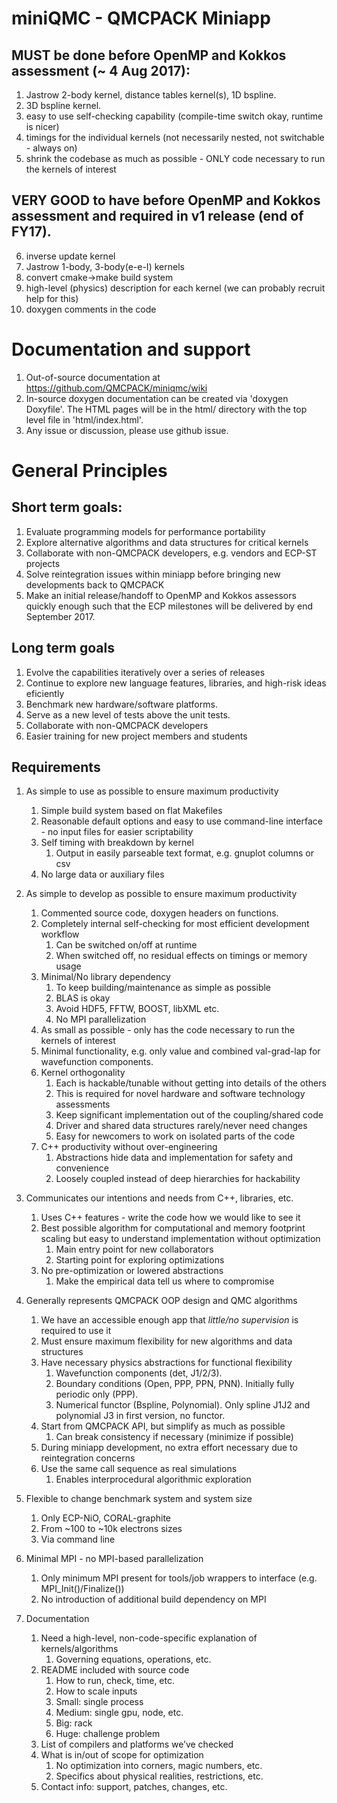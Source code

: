 # miniQMC - QMCPACK Miniapp

## MUST be done before OpenMP and Kokkos assessment (~ 4 Aug 2017):
1. Jastrow 2-body kernel, distance tables kernel(s), 1D bspline.
2. 3D bspline kernel.
3. easy to use self-checking capability (compile-time switch okay, runtime is nicer)
4. timings for the individual kernels (not necessarily nested, not switchable - always on)
5. shrink the codebase as much as possible - ONLY code necessary to run the kernels of interest

## VERY GOOD to have before OpenMP and Kokkos assessment and required in v1 release (end of FY17).
6. inverse update kernel
7. Jastrow 1-body, 3-body(e-e-I) kernels
8. convert cmake->make build system
9. high-level (physics) description for each kernel (we can probably recruit help for this)
10. doxygen comments in the code

# Documentation and support
1. Out-of-source documentation at https://github.com/QMCPACK/miniqmc/wiki
2. In-source doxygen documentation can be created via 'doxygen Doxyfile'. The HTML pages will be in the html/ directory with the top level file in 'html/index.html'.
3. Any issue or discussion, please use github issue.

# General Principles

## Short term goals:
1. Evaluate programming models for performance portability
2. Explore alternative algorithms and data structures for critical kernels
3. Collaborate with non-QMCPACK developers, e.g. vendors and ECP-ST projects
4. Solve reintegration issues within miniapp before bringing new developments
   back to QMCPACK
5. Make an initial release/handoff to OpenMP and Kokkos assessors quickly
   enough such that the ECP milestones will be delivered by end September 2017.

## Long term goals
1. Evolve the capabilities iteratively over a series of releases
2. Continue to explore new language features, libraries, and high-risk ideas
   eficiently
3. Benchmark new hardware/software platforms.
4. Serve as a new level of tests above the unit tests.
5. Collaborate with non-QMCPACK developers
6. Easier training for new project members and students

## Requirements
1. As simple to use as possible to ensure maximum productivity
    1. Simple build system based on flat Makefiles
    2. Reasonable default options and easy to use command-line interface - no
       input files for easier scriptability
    3. Self timing with breakdown by kernel
        1. Output in easily parseable text format, e.g. gnuplot columns or csv
    4. No large data or auxiliary files

2. As simple to develop as possible to ensure maximum productivity
    1. Commented source code, doxygen headers on functions.
    2. Completely internal self-checking for most efficient development workflow
        1. Can be switched on/off at runtime
        2. When switched off, no residual effects on timings or memory usage
    3. Minimal/No library dependency
        1. To keep building/maintenance as simple as possible
        2. BLAS is okay
        3. Avoid HDF5, FFTW, BOOST, libXML etc.
        4. No MPI parallelization
    4. As small as possible - only has the code necessary to run the kernels of
       interest
    5. Minimal functionality, e.g. only value and combined val-grad-lap for
       wavefunction components.
    6. Kernel orthogonality
        1. Each is hackable/tunable without getting into details of the others
        2. This is required for novel hardware and software technology
          assessments
        3. Keep significant implementation out of the coupling/shared code
        4. Driver and shared data structures rarely/never need changes
        5. Easy for newcomers to work on isolated parts of the code
    7.  C++ productivity without over-engineering
        1. Abstractions hide data and implementation for safety and convenience
        2. Loosely coupled instead of deep hierarchies for hackability
2. Communicates our intentions and needs from C++, libraries, etc.
    1. Uses C++ features - write the code how we would like to see it
    2. Best possible algorithm for computational and memory footprint scaling
       but easy to understand implementation without optimization
        1.  Main entry point for new collaborators
        2.  Starting point for exploring optimizations
    3.  No pre-optimization or lowered abstractions
        1.  Make the empirical data tell us where to compromise
3. Generally represents QMCPACK OOP design and QMC algorithms
    1. We have an accessible enough app that *little/no supervision* is required
       to use it
    2. Must ensure maximum flexibility for new algorithms and data structures
    3. Have necessary physics abstractions for functional flexibility
        1. Wavefunction components (det, J1/2/3). 
        2. Boundary conditions (Open, PPP, PPN, PNN). Initially fully periodic
          only (PPP).
        3. Numerical functor (Bspline, Polynomial). Only spline J1J2 and
          polynomial J3 in first version, no functor.
    4. Start from QMCPACK API, but simplify as much as possible
        1. Can break consistency if necessary (minimize if possible)
    5. During miniapp development, no extra effort necessary due to
       reintegration concerns
    6. Use the same call sequence as real simulations
        1. Enables interprocedural algorithmic exploration 
1. Flexible to change benchmark system and system size
    1. Only ECP-NiO, CORAL-graphite
    2. From ~100 to ~10k electrons sizes
    3. Via command line
2. Minimal MPI - no MPI-based parallelization
    1. Only minimum MPI present for tools/job wrappers to interface (e.g.
       MPI_Init()/Finalize())
    2. No introduction of additional build dependency on MPI
3. Documentation
    1. Need a high-level, non-code-specific explanation of kernels/algorithms
        1. Governing equations, operations, etc.
    2. README included with source code
        1. How to run, check, time, etc.
        2. How to scale inputs
        3. Small: single process
        4. Medium: single gpu, node, etc.
        5. Big: rack
        6. Huge: challenge problem
    3. List of compilers and platforms we’ve checked
    4. What is in/out of scope for optimization
        1. No optimization into corners, magic numbers, etc.
        2. Specifics about physical realities, restrictions, etc.
    5. Contact info: support, patches, changes, etc.
